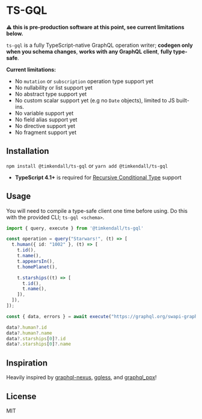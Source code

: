 # TS-GQL

**⚠️ this is pre-production software at this point, see current limitations below.**

`ts-gql` is a fully TypeScript-native GraphQL operation writer; **codegen only when you schema changes**, **works with any GraphQL client**, **fully type-safe**.

**Current limitations:**

- No `mutation` or `subscription` operation type support yet
- No nullability or list support yet
- No abstract type support yet
- No custom scalar support yet (e.g no `Date` objects), limited to JS built-ins.
- No variable support yet
- No field alias support yet
- No directive support yet
- No fragment support yet

## Installation

`npm install @timkendall/ts-gql` or `yarn add @timkendall/ts-gql` 

* **TypeScript 4.1+** is required for [Recursive Conditional Type](https://devblogs.microsoft.com/typescript/announcing-typescript-4-1/#recursive-conditional-types) support

## Usage

You will need to compile a type-safe client one time before using. Do this with the provided CLI; `ts-gql <schema>`.

```typescript
import { query, execute } from '@timkendall/ts-gql'

const operation = query("Starwars!", (t) => [
  t.human({ id: "1002" }, (t) => [
    t.id(),
    t.name(),
    t.appearsIn(),
    t.homePlanet(),

    t.starships((t) => [
      t.id(),
      t.name(),
    ]),
  ]),
]);

const { data, errors } = await execute("https://graphql.org/swapi-graphql/", query);

data?.human?.id
data?.human?.name
data?.starships[0]?.id
data?.starships[0]?.name
```

## Inspiration

Heavily inspired by [graphql-nexus](https://github.com/graphql-nexus/schema), [gqless](https://github.com/gqless/gqless), and [graphql_ppx](https://github.com/mhallin/graphql_ppx)!

## License

MIT